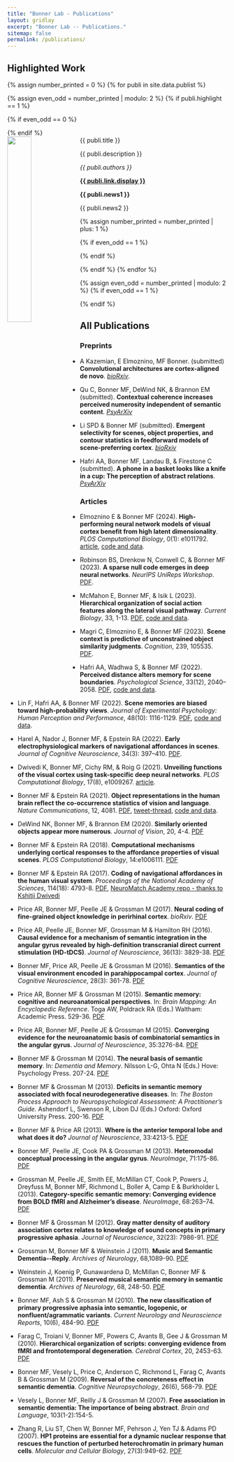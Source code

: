 ```yaml
---
title: "Bonner Lab - Publications"
layout: gridlay
excerpt: "Bonner Lab -- Publications."
sitemap: false
permalink: /publications/
---
```


## Highlighted Work

{% assign number_printed = 0 %}
{% for publi in site.data.publist %}

{% assign even_odd = number_printed | modulo: 2 %}
{% if publi.highlight == 1 %}

{% if even_odd == 0 %}
<div class="row">
{% endif %}

<div class="col-sm-6 clearfix">
 <div class="well">
  <pubtit>{{ publi.title }}</pubtit>
  <img src="{{ site.url }}{{ site.baseurl }}/images/pubpic/{{ publi.image }}" class="img-responsive" width="33%" style="float: left" />
  <p>{{ publi.description }}</p>
  <p><em>{{ publi.authors }}</em></p>
  <p><strong><a href="{{ publi.link.url }}">{{ publi.link.display }}</a></strong></p>
  <p class="text-danger"><strong> {{ publi.news1 }}</strong></p>
  <p> {{ publi.news2 }}</p>
 </div>
</div>

{% assign number_printed = number_printed | plus: 1 %}

{% if even_odd == 1 %}
</div>
{% endif %}

{% endif %}
{% endfor %}

{% assign even_odd = number_printed | modulo: 2 %}
{% if even_odd == 1 %}
</div>
{% endif %}


## All Publications
### Preprints

- A Kazemian, E Elmoznino, MF Bonner. (submitted) **Convolutional architectures are cortex-aligned de novo**. [*bioRxiv*](https://www.biorxiv.org/content/10.1101/2024.05.10.593623v2).
  
- Qu C, Bonner MF, DeWind NK, & Brannon EM (submitted). **Contextual coherence increases perceived numerosity independent of semantic content**. [*PsyArXiv*](https://psyarxiv.com/tcn8q/)

- Li SPD & Bonner MF (submitted). **Emergent selectivity for scenes, object properties, and contour statistics in feedforward models of scene-preferring cortex**. [*bioRxiv*](https://www.biorxiv.org/content/10.1101/2021.09.24.461733v2)

- Hafri AA, Bonner MF, Landau B, & Firestone C (submitted). **A phone in a basket looks like a knife in a cup: The perception of abstract relations**. [*PsyArXiv*](https://psyarxiv.com/jx4yg/)

### Articles

- Elmoznino E & Bonner MF (2024). **High-performing neural network models of visual cortex benefit from high latent dimensionality**. *PLOS Computational Biology*, 0(1): e1011792. [article](https://journals.plos.org/ploscompbiol/article?id=10.1371%2Fjournal.pcbi.1011792), [code and data](https://github.com/EricElmoznino/encoder_dimensionality).

- Robinson BS, Drenkow N, Conwell C, & Bonner MF (2023). **A sparse null code emerges in deep neural networks**. *NeurIPS UniReps Workshop*. [PDF](http://s/74_a_sparse_null_code_emerges_in_.PDF).

- McMahon E, Bonner MF, & Isik L (2023). **Hierarchical organization of social action features along the lateral visual pathway**. *Current Biology*, 33, 1-13. [PDF](http://s/mmc2-2.PDF), [code and data](https://osf.io/4j29y/).

- Magri C, Elmoznino E, & Bonner MF (2023). **Scene context is predictive of unconstrained object similarity judgments**. *Cognition*, 239, 105535. [PDF](http://s/1-s20-S0010027723001695-main.PDF).

- Hafri AA, Wadhwa S, & Bonner MF (2022). **Perceived distance alters memory for scene boundaries**. *Psychological Science*, 33(12), 2040–2058. [PDF](http://s/09567976221093575.PDF), [code and data](https://osf.io/jrtqw/?view_only=975375af587143bead39dd01dc7307f8).

- Lin F, Hafri AA, & Bonner MF (2022). **Scene memories are biased toward high-probability views**. *Journal of Experimental Psychology: Human Perception and Performance*, 48(10): 1116-1129. [PDF](http://s/ContentServerasp-5.PDF), [code and data](https://osf.io/y9pue/).

- Harel A, Nador J, Bonner MF, & Epstein RA (2022). **Early electrophysiological markers of navigational affordances in scenes**. *Journal of Cognitive Neuroscience*, 34(3): 397–410. [PDF](http://s/Harel-et-al-2022-Early-Electrophysiological-Markers-of-Navigational.PDF).

- Dwivedi K, Bonner MF, Cichy RM, & Roig G (2021). **Unveiling functions of the visual cortex using task-specific deep neural networks**. *PLOS Computational Biology*, 17(8), e1009267. [article](https://journals.plos.org/ploscompbiol/article?id=10.1371%2Fjournal.pcbi.1009267).

- Bonner MF & Epstein RA (2021). **Object representations in the human brain reflect the co-occurrence statistics of vision and language**. *Nature Communications*, 12, 4081. [PDF](https://www.nature.com/articles/s41467-021-24368-2.PDF), [tweet-thread](https://twitter.com/michaelfbonner/status/1412485639153414144?s=20), [code and data](https://osf.io/ug5zd/).

- DeWind NK, Bonner MF, & Brannon EM (2020). **Similarly oriented objects appear more numerous**. *Journal of Vision*, 20, 4-4. [PDF](http://s/DeWind-2020-Similarly-oriented-objects-appear-more-numerous.PDF)

- Bonner MF & Epstein RA (2018). **Computational mechanisms underlying cortical responses to the affordance properties of visual scenes**. *PLOS Computational Biology*, 14:e1006111. [PDF](http://s/Bonner-2018-Computational-mechanisms-underlying-cortical-responses-to-the-affordance-properties-of-v.PDF)

- Bonner MF & Epstein RA (2017). **Coding of navigational affordances in the human visual system**. *Proceedings of the National Academy of Sciences*, 114(18): 4793-8. [PDF](http://s/Bonner-2017-Coding-of-navigational-affordances-in-the-human-visual-system-y223.PDF), [NeuroMatch Academy repo - thanks to Kshitij Dwivedi](https://github.com/NeuromatchAcademy/course-content/blob/master/projects/fMRI/load_bonner_navigational_affordances.ipynb)

- Price AR, Bonner MF, Peelle JE & Grossman M (2017). **Neural coding of fine-grained object knowledge in perirhinal cortex**. *bioRxiv*. [PDF](https://www.biorxiv.org/content/early/2017/09/27/194829)

- Price AR, Peelle JE, Bonner MF, Grossman M & Hamilton RH (2016). **Causal evidence for a mechanism of semantic integration in the angular gyrus revealed by high-definition transcranial direct current stimulation (HD-tDCS)**. *Journal of Neuroscience*, 36(13): 3829-38. [PDF](http://s/Price-2016-Causal-Evidence-for-a-Mechanism-of-Semantic-Integration-in-the-Angular-Gyrus-as-Revealed-sxhj.PDF)

- Bonner MF, Price AR, Peelle JE & Grossman M (2016). **Semantics of the visual environment encoded in parahippocampal cortex**. *Journal of Cognitive Neuroscience*, 28(3): 361-78. [PDF](http://s/Bonner-2016-Semantics-of-the-Visual-Environment-Encoded-in-Parahippocampal-Cortex-wylx.PDF)

- Price AR, Bonner MF & Grossman M (2015). **Semantic memory: cognitive and neuroanatomical perspectives**. In: *Brain Mapping: An Encyclopedic Reference*. Toga AW, Poldrack RA (Eds.) Waltham: Academic Press. 529-36. [PDF](http://s/Price-2015-Semantic-memory-cognitive-and-neuroanatomic-perspectives.PDF)

- Price AR, Bonner MF, Peelle JE & Grossman M (2015). **Converging evidence for the neuroanatomic basis of combinatorial semantics in the angular gyrus**. *Journal of Neuroscience*, 35:3276-84. [PDF](http://s/Price-2015-Converging-Evidence-for-the-Neuroanatomic-Basis-of-Combinatorial-Semantics-in-the-Angular.PDF)

- Bonner MF & Grossman M (2014). **The neural basis of semantic memory**. In: *Dementia and Memory*. Nilsson L-G, Ohta N (Eds.) Hove: Psychology Press. 207-24. [PDF](#)

- Bonner MF & Grossman M (2013). **Deficits in semantic memory associated with focal neurodegenerative diseases**. In: *The Boston Process Approach to Neuropsychological Assessment: A Practitioner’s Guide*. Ashendorf L, Swenson R, Libon DJ (Eds.) Oxford: Oxford University Press. 200-16. [PDF](#)

- Bonner MF & Price AR (2013). **Where is the anterior temporal lobe and what does it do?** *Journal of Neuroscience*, 33:4213-5. [PDF](http://s/Bonner-2013-Where-Is-the-Anterior-Temporal-Lobe-and-What-Does-It-Do-ssdh.PDF)

- Bonner MF, Peelle JE, Cook PA & Grossman M (2013). **Heteromodal conceptual processing in the angular gyrus**. *NeuroImage*, 71:175-86. [PDF](http://s/Bonner-2013-Heteromodal-conceptual-processing-in-the-angular-gyrus-a8ft.PDF)

- Grossman M, Peelle JE, Smith EE, McMillan CT, Cook P, Powers J, Dreyfuss M, Bonner MF, Richmond L, Boller A, Camp E & Burkholder L (2013). **Category-specific semantic memory: Converging evidence from BOLD fMRI and Alzheimer’s disease**. *NeuroImage*, 68:263–74. [PDF](http://s/Grossman-2013-Category-specific-semantic-memory-Converging-evidence-from-BOLD-fMRI-and-Alzheimers-di-oqzb.PDF)

- Bonner MF & Grossman M (2012). **Gray matter density of auditory association cortex relates to knowledge of sound concepts in primary progressive aphasia**. *Journal of Neuroscience*, 32(23): 7986-91. [PDF](http://s/Bonner-2012-Gray-Matter-Density-of-Auditory-Association-Cortex-Relates-to-Knowledge-of-Sound-Concept-mz6u.PDF)

- Grossman M, Bonner MF & Weinstein J (2011). **Music and Semantic Dementia--Reply**. *Archives of Neurology*, 68,1089-90. [PDF](http://s/Grossman-2011-Music-and-semantic-dementia-reply-z4o7.PDF)

- Weinstein J, Koenig P, Gunawardena D, McMillan C, Bonner MF & Grossman M (2011). **Preserved musical semantic memory in semantic dementia**. *Archives of Neurology*, 68, 248-50. [PDF](http://s/Weinstein-2011-Preserved-musical-semantic-memory-in-semantic-dementia-c1iq.PDF)

- Bonner MF, Ash S & Grossman M (2010). **The new classification of primary progressive aphasia into semantic, logopenic, or nonfluent/agrammatic variants**. *Current Neurology and Neuroscience Reports*, 10(6), 484-90. [PDF](http://s/Bonner-2010-The-new-classification-of-PPA-33i6.PDF)

- Farag C, Troiani V, Bonner MF, Powers C, Avants B, Gee J & Grossman M (2010). **Hierarchical organization of scripts: converging evidence from fMRI and frontotemporal degeneration**. *Cerebral Cortex*, 20, 2453-63. [PDF](http://s/Farag-2010-Hierarchical-organization-of-scripts-fqfh.PDF)

- Bonner MF, Vesely L, Price C, Anderson C, Richmond L, Farag C, Avants B & Grossman M (2009). **Reversal of the concreteness effect in semantic dementia**. *Cognitive Neuropsychology*, 26(6), 568-79. [PDF](http://s/Bonner-2009-Reversal-of-the-concreteness-2yzf.PDF)

- Vesely L, Bonner MF, Reilly J & Grossman M (2007). **Free association in semantic dementia: The importance of being abstract**. *Brain and Language*, 103(1-2):154-5.

- Zhang R, Liu ST, Chen W, Bonner MF, Pehrson J, Yen TJ & Adams PD (2007). **HP1 proteins are essential for a dynamic nuclear response that rescues the function of perturbed heterochromatin in primary human cells**. *Molecular and Cellular Biology*, 27(3):949-62. [PDF](http://s/Zhang-2007-HP1-proteins-are-essential-for-a-dynamic-nuclear-response-that-rescues-the-function-of-pe-7aub.PDF)
